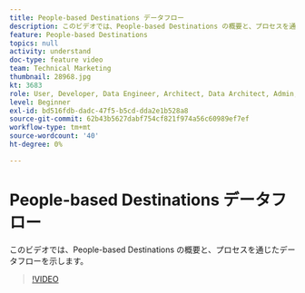 ```yaml
---
title: People-based Destinations データフロー
description: このビデオでは、People-based Destinations の概要と、プロセスを通じたデータフローを示します。
feature: People-based Destinations
topics: null
activity: understand
doc-type: feature video
team: Technical Marketing
thumbnail: 28968.jpg
kt: 3683
role: User, Developer, Data Engineer, Architect, Data Architect, Admin, Leader
level: Beginner
exl-id: bd516fdb-dadc-47f5-b5cd-dda2e1b528a8
source-git-commit: 62b43b5627dabf754cf821f974a56c60989ef7ef
workflow-type: tm+mt
source-wordcount: '40'
ht-degree: 0%

---
```


# People-based Destinations データフロー

このビデオでは、People-based Destinations の概要と、プロセスを通じたデータフローを示します。

>[!VIDEO](https://video.tv.adobe.com/v/28968/?quality=12)
